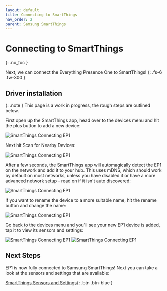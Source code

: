 ```yaml
---
layout: default
title: Connecting to SmartThings
nav_order: 2
parent: Samsung SmartThings
---
```


# Connecting to SmartThings

{: .no_toc }

Next, we can connect the Everything Presence One to SmartThings!
{: .fs-6 .fw-300 }

## Driver installation

{: .note }
This page is a work in progress, the rough steps are outlined below.

First open up the SmartThings app, head over to the devices menu and hit the plus button to add a new device:

![SmartThings Connecting EP1](https://ccano2011.github.io/everything-presence-one/images/smartthings-connect-ep1-1.jpg)

Next hit Scan for Nearby Devices:

![SmartThings Connecting EP1](https://ccano2011.github.io/everything-presence-one/images/smartthings-connect-ep1-2.jpg)

After a few seconds, the SmartThings app will automagically detect the EP1 on the network and add it to your hub. This uses mDNS, which should work by default on most networks, unless you have disabled it or have a more advanced network setup - read on if it isn't auto discovered:

![SmartThings Connecting EP1](https://ccano2011.github.io/everything-presence-one/images/smartthings-connect-ep1-3.jpg)

If you want to rename the device to a more suitable name, hit the rename button and change the name:

![SmartThings Connecting EP1](https://ccano2011.github.io/everything-presence-one/images/smartthings-connect-ep1-4.jpg)

Go back to the devices menu and you'll see your new EP1 device is added, tap it to view its sensors and settings:

![SmartThings Connecting EP1](https://ccano2011.github.io/everything-presence-one/images/smartthings-connect-ep1-5.jpg)
![SmartThings Connecting EP1](https://ccano2011.github.io/everything-presence-one/images/smartthings-connect-ep1-6.jpg)

## Next Steps

EP1 is now fully connected to Samsung SmartThings! Next you can take a look at the sensors and settings that are available:

[SmartThings Sensors and Settings](https://ccano2011.github.io/everything-presence-one/SmartThings/smartthings-sensors.html){: .btn .btn-blue }